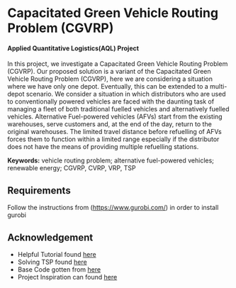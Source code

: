 # Capacitated Green Vehicle Routing Problem (CGVRP) 

#### Applied Quantitative Logistics(AQL) Project 

In this project, we investigate a Capacitated Green Vehicle Routing Problem (CGVRP). Our proposed solution is a variant of the Capacitated Green Vehicle Routing Problem (CGVRP), here we are considering a situation where we have only one depot. Eventually, this can be extended to a multi-depot scenario. We consider a situation in which distributors who are used to conventionally powered vehicles are faced with the daunting task of managing a fleet of both traditional fuelled vehicles and alternatively fuelled vehicles. Alternative Fuel-powered vehicles (AFVs) start from the existing warehouses, serve customers and, at the end of the day, return to the original warehouses. The limited travel distance before refuelling of AFVs forces them to function within a limited range especially if the distributor does not have the means of providing multiple refuelling stations.

**Keywords:** vehicle routing problem; alternative fuel-powered vehicles; renewable energy; CGVRP, CVRP, VRP, TSP


## Requirements

Follow the instructions from (https://www.gurobi.com/) in order to install gurobi

## Acknowledgement 

* Helpful Tutorial found [here](https://www.youtube.com/watch?v=7_-Xuq2xKdc)
* Solving TSP found [here](https://www.youtube.com/watch?v=BmsC6AEbkrw)
* Base Code gotten from [here](https://github.com/industrial-ucn/jupyter-examples/blob/master/optimization/cvrp-cplex.ipynb)
* Project Inspiration can found [here](https://link.springer.com/article/10.1007%2Fs10479-017-2567-3)
